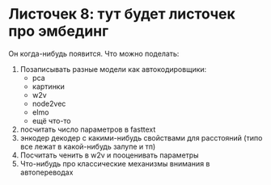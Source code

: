 # Листочек 8: тут будет листочек про эмбединг

Он когда-нибудь появится. Что можно поделать: 

1. Позаписывать разные модели как автокодировщики: 
	- pca
	- картинки
	- w2v
	- node2vec
	- elmo
	- ещё что-то 
2. посчитать число параметров в fasttext
3. энкодер декодер с какими-нибудь свойствами для расстояний (типо все лежат в какой-нибудь залупе и тп) 
4. Посчитать ченить в w2v и пооценивать параметры
5. Что-нибудь про классические механизмы внимания в автопереводах
